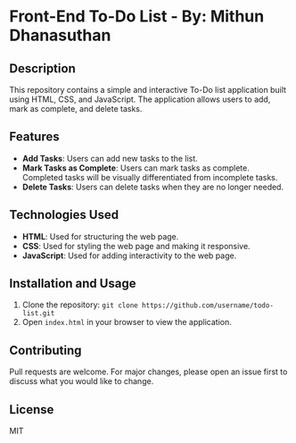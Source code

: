 # Front-End To-Do List - By: Mithun Dhanasuthan

## Description
This repository contains a simple and interactive To-Do list application built using HTML, CSS, and JavaScript. The application allows users to add, mark as complete, and delete tasks.

## Features
- **Add Tasks**: Users can add new tasks to the list.
- **Mark Tasks as Complete**: Users can mark tasks as complete. Completed tasks will be visually differentiated from incomplete tasks.
- **Delete Tasks**: Users can delete tasks when they are no longer needed.

## Technologies Used
- **HTML**: Used for structuring the web page.
- **CSS**: Used for styling the web page and making it responsive.
- **JavaScript**: Used for adding interactivity to the web page.

## Installation and Usage
1. Clone the repository: `git clone https://github.com/username/todo-list.git`
2. Open `index.html` in your browser to view the application.

## Contributing
Pull requests are welcome. For major changes, please open an issue first to discuss what you would like to change.

## License
MIT
